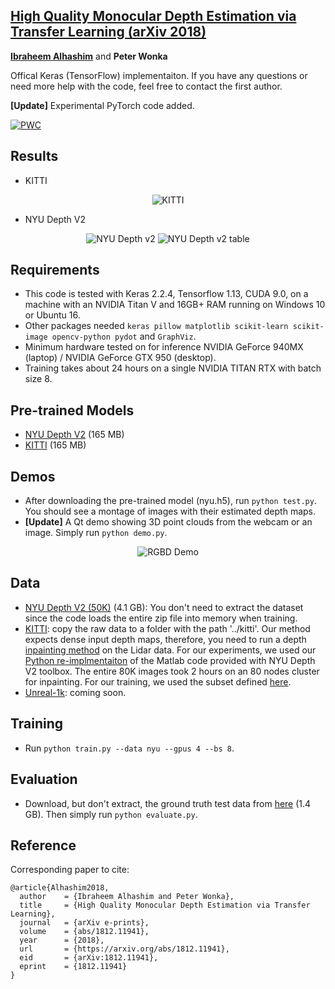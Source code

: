 ## [High Quality Monocular Depth Estimation via Transfer Learning (arXiv 2018)](https://arxiv.org/abs/1812.11941)
**[Ibraheem Alhashim](https://ialhashim.github.io/)** and **Peter Wonka**

Offical Keras (TensorFlow) implementaiton. If you have any questions or need more help with the code, feel free to contact the first author.

**[Update]** Experimental PyTorch code added.

[![PWC](https://img.shields.io/endpoint.svg?url=https://paperswithcode.com/badge/high-quality-monocular-depth-estimation-via/monocular-depth-estimation-on-nyu-depth-v2)](https://paperswithcode.com/sota/monocular-depth-estimation-on-nyu-depth-v2?p=high-quality-monocular-depth-estimation-via)

## Results

* KITTI
<p align="center"><img style="max-width:500px" src="https://s3-eu-west-1.amazonaws.com/densedepth/densedepth_results_01.jpg" alt="KITTI"></p>

* NYU Depth V2
<p align="center">
  <img style="max-width:500px" src="https://s3-eu-west-1.amazonaws.com/densedepth/densedepth_results_02.jpg" alt="NYU Depth v2">
  <img style="max-width:500px" src="https://s3-eu-west-1.amazonaws.com/densedepth/densedepth_results_03.jpg" alt="NYU Depth v2 table">
</p>

## Requirements
* This code is tested with Keras 2.2.4, Tensorflow 1.13, CUDA 9.0, on a machine with an NVIDIA Titan V and 16GB+ RAM running on Windows 10 or Ubuntu 16.
* Other packages needed `keras pillow matplotlib scikit-learn scikit-image opencv-python pydot` and `GraphViz`.
* Minimum hardware tested on for inference NVIDIA GeForce 940MX (laptop) / NVIDIA GeForce GTX 950 (desktop).
* Training takes about 24 hours on a single NVIDIA TITAN RTX with batch size 8.

## Pre-trained Models
* [NYU Depth V2](https://s3-eu-west-1.amazonaws.com/densedepth/nyu.h5) (165 MB)
* [KITTI](https://s3-eu-west-1.amazonaws.com/densedepth/kitti.h5) (165 MB)

## Demos
* After downloading the pre-trained model (nyu.h5), run `python test.py`. You should see a montage of images with their estimated depth maps.
* **[Update]** A Qt demo showing 3D point clouds from the webcam or an image. Simply run `python demo.py`. 
<p align="center">
  <img style="max-width:500px" src="https://s3-eu-west-1.amazonaws.com/densedepth/densedepth_results_04.jpg" alt="RGBD Demo">
</p>

## Data
* [NYU Depth V2 (50K)](https://s3-eu-west-1.amazonaws.com/densedepth/nyu_data.zip) (4.1 GB): You don't need to extract the dataset since the code loads the entire zip file into memory when training.
* [KITTI](http://www.cvlibs.net/datasets/kitti/): copy the raw data to a folder with the path '../kitti'. Our method expects dense input depth maps, therefore, you need to run a depth [inpainting method](https://cs.nyu.edu/~silberman/datasets/nyu_depth_v2.html) on the Lidar data. For our experiments, we used our [Python re-implmentaiton](https://gist.github.com/ialhashim/be6235489a9c43c6d240e8331836586a) of the Matlab code provided with NYU Depth V2 toolbox. The entire 80K images took 2 hours on an 80 nodes cluster for inpainting. For our training, we used the subset defined [here](https://s3-eu-west-1.amazonaws.com/densedepth/kitti_train.csv).
* [Unreal-1k](https://github.com/ialhashim/DenseDepth): coming soon.

## Training
* Run `python train.py --data nyu --gpus 4 --bs 8`.

## Evaluation
* Download, but don't extract, the ground truth test data from [here](https://s3-eu-west-1.amazonaws.com/densedepth/nyu_test.zip) (1.4 GB). Then simply run `python evaluate.py`.

## Reference
Corresponding paper to cite:
```
@article{Alhashim2018,
  author    = {Ibraheem Alhashim and Peter Wonka},
  title     = {High Quality Monocular Depth Estimation via Transfer Learning},
  journal   = {arXiv e-prints},
  volume    = {abs/1812.11941},
  year      = {2018},
  url       = {https://arxiv.org/abs/1812.11941},
  eid       = {arXiv:1812.11941},
  eprint    = {1812.11941}
}
```
